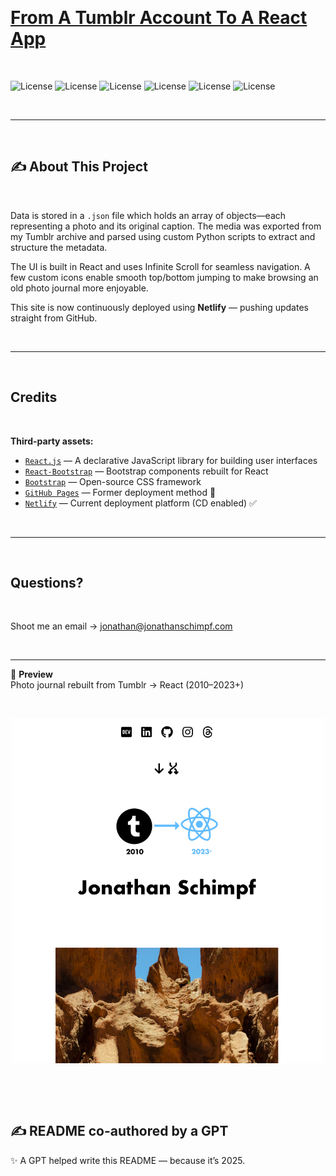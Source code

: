 <p>&nbsp;</p>

# [From A Tumblr Account To A React App](https://jonathanschimpf.com/)

<p>&nbsp;</p>

![License](https://img.shields.io/static/v1?label=Language&message=JavaScript&color=yellow)
![License](https://img.shields.io/static/v1?label=Library&message=React.js&color=pink)
![License](https://img.shields.io/static/v1?label=Language&message=HTML5&color=orange)
![License](https://img.shields.io/static/v1?label=Language&message=CSS3&color=blue)
![License](https://img.shields.io/static/v1?label=Framework&message=React-Bootstrap&color=green)
![License](https://img.shields.io/static/v1?label=Language&message=Python&color=yellow)

<p>&nbsp;</p>

---

<p>&nbsp;</p>

## ✍️ About This Project

<p>&nbsp;</p>

Data is stored in a `.json` file which holds an array of objects—each representing a photo and its original caption. The media was exported from my Tumblr archive and parsed using custom Python scripts to extract and structure the metadata.

The UI is built in React and uses Infinite Scroll for seamless navigation. A few custom icons enable smooth top/bottom jumping to make browsing an old photo journal more enjoyable.

This site is now continuously deployed using **Netlify** — pushing updates straight from GitHub.

<p>&nbsp;</p>

---

<p>&nbsp;</p>

## Credits

<p>&nbsp;</p>

**Third-party assets:**

- [`React.js`](https://reactjs.org/) — A declarative JavaScript library for building user interfaces
- [`React-Bootstrap`](https://react-bootstrap.github.io/) — Bootstrap components rebuilt for React
- [`Bootstrap`](https://getbootstrap.com/) — Open-source CSS framework
- [`GitHub Pages`](https://pages.github.com/) — Former deployment method 🚫
- [`Netlify`](https://www.netlify.com/) — Current deployment platform (CD enabled) ✅

<p>&nbsp;</p>

---

<p>&nbsp;</p>

## Questions?

<p>&nbsp;</p>

Shoot me an email → [jonathan@jonathanschimpf.com](mailto:jonathan@jonathanschimpf.com)

<p>&nbsp;</p>

---

📸 **Preview**  
Photo journal rebuilt from Tumblr → React (2010–2023+)

<p>&nbsp;</p>
<p align="center">
<img src="public/images/READMEPreview.png" alt="Project Preview" width="500" />
</p>

<p>&nbsp;</p>

<p>&nbsp;</p>

## ✍️ README co-authored by a GPT

✨ A GPT helped write this README — because it’s 2025.

<p>&nbsp;</p>
